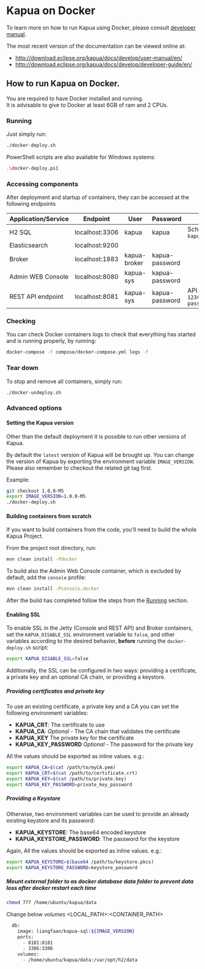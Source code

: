 # Kapua on Docker

To learn more on how to run Kapua using Docker, please consult [developer manual](https://github.com/eclipse/kapua/blob/develop/docs/developer-guide/en/running.md#docker).

The most recent version of the documentation can be viewed online at:

* http://download.eclipse.org/kapua/docs/develop/user-manual/en/
* http://download.eclipse.org/kapua/docs/develop/developer-guide/en/

## How to run Kapua on Docker.

You are required to have Docker installed and running.<br>
It is advisable to give to Docker at least 6GB of ram and 2 CPUs. 

### Running
Just simply run:
```bash
./docker-deploy.sh
```

PowerShell scripts are also available for Windows systems:
```bash
.\docker-deploy.ps1
```

### Accessing components
After deployment and startup of containers, they can be accessed at the following endpoints

| Application/Service | Endpoint       | User         | Password       | Others                            |
|---------------------|----------------|--------------|----------------|-----------------------------------|
| H2 SQL              | localhost:3306 | kapua        | kapua          | Schema name: `kapuadb`            |
| Elasticsearch       | localhost:9200 |              |                |                                   |
| Broker              | localhost:1883 | kapua-broker | kapua-password |                                   |
| Admin WEB Console   | localhost:8080 | kapua-sys    | kapua-password |                                   |
| REST API endpoint   | localhost:8081 | kapua-sys    | kapua-password | API KEY: `12345678kapua-password` |

### Checking
You can check Docker containers logs to check that everything has started and is running properly, by running:
```bash
docker-compose -f compose/docker-compose.yml logs -f
```

### Tear down
To stop and remove all containers, simply run:
```bash
./docker-undeploy.sh
```

### Advanced options

#### Setting the Kapua version
Other than the default deployment it is possible to run other versions of Kapua.

By default the `latest` version of Kapua will be brought up. 
You can change the version of Kapua by exporting the environment variable `IMAGE_VERSION`. 
Please also remember to checkout the related git tag first.

Example:
```bash
git checkout 1.0.0-M5
export IMAGE_VERSION=1.0.0-M5
./docker-deploy.sh
```

#### Building containers from scratch
If you want to build containers from the code, you'll need to build the whole Kapua Project.

From the project root directory, run:
```bash
mvn clean install -Pdocker
```

To build also the Admin Web Console container, which is excluded by default, add the `console` profile:
```bash
mvn clean install -Pconsole,docker
```

After the build has completed follow the steps from the [Running](#Running) section.

#### Enabling SSL

To enable SSL in the Jetty (Console and REST API) and Broker containers, set the `KAPUA_DISABLE_SSL` environment variable to `false`, and other variables according to the desired behavior, **before** running the `docker-deploy.sh` script:

```bash
export KAPUA_DISABLE_SSL=false
```

Additionally, the SSL can be configured in two ways: providing a certificate, a private key and an optional CA chain, or providing a keystore.

##### Providing certificates and private key

To use an existing certificate, a private key and a CA you can set the following environment variables:

- **KAPUA_CRT**: The certificate to use
- **KAPUA_CA**: *Optional* - The CA chain that validates the certificate
- **KAPUA_KEY** The private key for the certificate
- **KAPUA_KEY_PASSWORD** *Optional* - The password for the private key

All the values should be exported as inline values. e.g.:

```bash
export KAPUA_CA=$(cat /path/to/myCA.pem)
export KAPUA_CRT=$(cat /path/to/certificate.crt)
export KAPUA_KEY=$(cat /path/to/private.key)
export KAPUA_KEY_PASSWORD=private_key_password
``` 

##### Providing a Keystore

Otherwise, two environment variables can be used to provide an already existing keystore and its password:

- **KAPUA_KEYSTORE**: The base64 encoded keystore
- **KAPUA_KEYSTORE_PASSWORD**: The password for the keystore

Again, All the values should be exported as inline values. e.g.:

```bash
export KAPUA_KEYSTORE=$(base64 /path/to/keystore.pkcs)
export KAPUA_KEYSTORE_PASSWORD=keystore_password
```
##### Mount external folder to as docker database data folder to prevent data loss after docker restart each time


```bash
chmod 777 /home/ubuntu/kapua/data
```

Change below *volumes* <LOCAL_PATH>:<CONTAINER_PATH>
```bash
  db:
    image: liangfaan/kapua-sql:${IMAGE_VERSION}
    ports:
      - 8181:8181
      - 3306:3306
    volumes:
      - /home/ubuntu/kapua/data:/var/opt/h2/data
```
